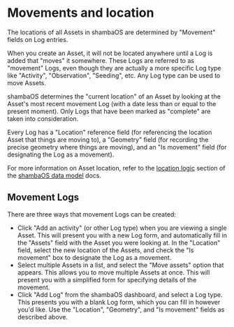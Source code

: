 # Movements and location

The locations of all Assets in shambaOS are determined by "Movement" fields on
Log entries.

When you create an Asset, it will not be located anywhere until a Log is added
that "moves" it somewhere. These Logs are referred to as "movement" Logs, even
though they are actually a more specific Log type like "Activity",
"Observation", "Seeding", etc. Any Log type can be used to move Assets.

shambaOS determines the "current location" of an Asset by looking at the Asset's
most recent movement Log (with a date less than or equal to the present moment).
Only Logs that have been marked as "complete" are taken into consideration.

Every Log has a "Location" reference field (for referencing the location Asset
that things are moving to), a "Geometry" field (for recording the precise
geometry where things are moving), and an "Is movement" field (for designating
the Log as a movement).

For more information on Asset location, refer to the
[location logic](/model/logic/location) section of the
[shambaOS data model](/model) docs.

## Movement Logs

There are three ways that movement Logs can be created:

- Click "Add an activity" (or other Log type) when you are viewing a single
  Asset. This will present you with a new Log form, and automatically fill in
  the "Assets" field with the Asset you were looking at. In the "Location"
  field, select the new location of the Assets, and check the "Is movement"
  box to designate the Log as a movement.
- Select multiple Assets in a list, and select the "Move assets" option that
  appears. This allows you to move multiple Assets at once. This will present
  you with a simplified form for specifying details of the movement.
- Click "Add Log" from the shambaOS dashboard, and select a Log type. This
  presents you with a blank Log form, which you can fill in however you'd like.
  Use the "Location", "Geometry", and "Is movement" fields as described above.

